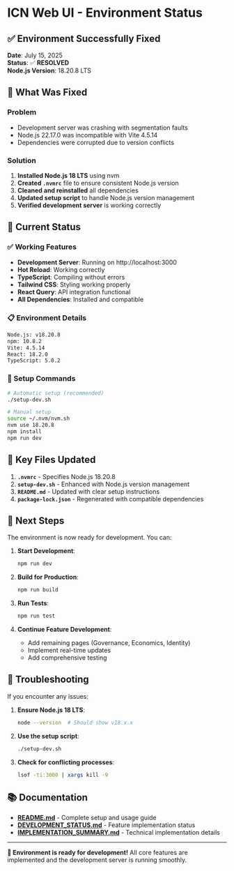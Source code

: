 # ICN Web UI - Environment Status

## ✅ Environment Successfully Fixed

**Date**: July 15, 2025  
**Status**: ✅ **RESOLVED**  
**Node.js Version**: 18.20.8 LTS  

## 🔧 What Was Fixed

### Problem
- Development server was crashing with segmentation faults
- Node.js 22.17.0 was incompatible with Vite 4.5.14
- Dependencies were corrupted due to version conflicts

### Solution
1. **Installed Node.js 18 LTS** using nvm
2. **Created `.nvmrc`** file to ensure consistent Node.js version
3. **Cleaned and reinstalled** all dependencies
4. **Updated setup script** to handle Node.js version management
5. **Verified development server** is working correctly

## 🚀 Current Status

### ✅ Working Features
- **Development Server**: Running on http://localhost:3000
- **Hot Reload**: Working correctly
- **TypeScript**: Compiling without errors
- **Tailwind CSS**: Styling working properly
- **React Query**: API integration functional
- **All Dependencies**: Installed and compatible

### 📋 Environment Details
```bash
Node.js: v18.20.8
npm: 10.8.2
Vite: 4.5.14
React: 18.2.0
TypeScript: 5.0.2
```

### 🔧 Setup Commands
```bash
# Automatic setup (recommended)
./setup-dev.sh

# Manual setup
source ~/.nvm/nvm.sh
nvm use 18.20.8
npm install
npm run dev
```

## 📁 Key Files Updated

1. **`.nvmrc`** - Specifies Node.js 18.20.8
2. **`setup-dev.sh`** - Enhanced with Node.js version management
3. **`README.md`** - Updated with clear setup instructions
4. **`package-lock.json`** - Regenerated with compatible dependencies

## 🎯 Next Steps

The environment is now ready for development. You can:

1. **Start Development**:
   ```bash
   npm run dev
   ```

2. **Build for Production**:
   ```bash
   npm run build
   ```

3. **Run Tests**:
   ```bash
   npm run test
   ```

4. **Continue Feature Development**:
   - Add remaining pages (Governance, Economics, Identity)
   - Implement real-time updates
   - Add comprehensive testing

## 🐛 Troubleshooting

If you encounter any issues:

1. **Ensure Node.js 18 LTS**:
   ```bash
   node --version  # Should show v18.x.x
   ```

2. **Use the setup script**:
   ```bash
   ./setup-dev.sh
   ```

3. **Check for conflicting processes**:
   ```bash
   lsof -ti:3000 | xargs kill -9
   ```

## 📚 Documentation

- **[README.md](README.md)** - Complete setup and usage guide
- **[DEVELOPMENT_STATUS.md](DEVELOPMENT_STATUS.md)** - Feature implementation status
- **[IMPLEMENTATION_SUMMARY.md](IMPLEMENTATION_SUMMARY.md)** - Technical implementation details

---

**🎉 Environment is ready for development!** All core features are implemented and the development server is running smoothly. 